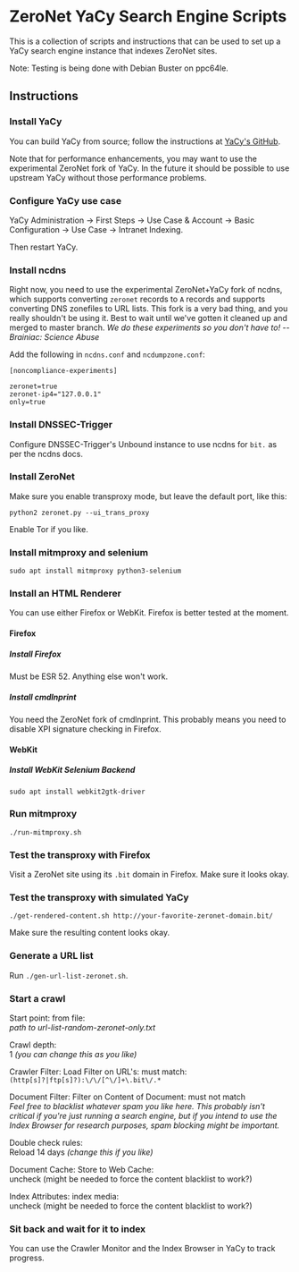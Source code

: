 # ZeroNet YaCy Search Engine Scripts

This is a collection of scripts and instructions that can be used to set up a YaCy search engine instance that indexes ZeroNet sites.

Note: Testing is being done with Debian Buster on ppc64le.

## Instructions

### Install YaCy

You can build YaCy from source; follow the instructions at [YaCy's GitHub](https://github.com/yacy/yacy_search_server).

Note that for performance enhancements, you may want to use the experimental ZeroNet fork of YaCy.  In the future it should be possible to use upstream YaCy without those performance problems.

### Configure YaCy use case

YaCy Administration -> First Steps -> Use Case & Account -> Basic Configuration -> Use Case -> Intranet Indexing.

Then restart YaCy.

### Install ncdns

Right now, you need to use the experimental ZeroNet+YaCy fork of ncdns, which supports converting `zeronet` records to `A` records and supports converting DNS zonefiles to URL lists.  This fork is a very bad thing, and you really shouldn't be using it.  Best to wait until we've gotten it cleaned up and merged to master branch.  *We do these experiments so you don't have to!  -- Brainiac: Science Abuse*

Add the following in `ncdns.conf` and `ncdumpzone.conf`:

~~~
[noncompliance-experiments]

zeronet=true
zeronet-ip4="127.0.0.1"
only=true
~~~

### Install DNSSEC-Trigger

Configure DNSSEC-Trigger's Unbound instance to use ncdns for `bit.` as per the ncdns docs.

### Install ZeroNet

Make sure you enable transproxy mode, but leave the default port, like this:

~~~
python2 zeronet.py --ui_trans_proxy
~~~

Enable Tor if you like.

### Install mitmproxy and selenium

`sudo apt install mitmproxy python3-selenium`

### Install an HTML Renderer

You can use either Firefox or WebKit.  Firefox is better tested at the moment.

#### Firefox

##### Install Firefox

Must be ESR 52.  Anything else won't work.

##### Install cmdlnprint

You need the ZeroNet fork of cmdlnprint.  This probably means you need to disable XPI signature checking in Firefox.

#### WebKit

##### Install WebKit Selenium Backend

`sudo apt install webkit2gtk-driver`

### Run mitmproxy

`./run-mitmproxy.sh`

### Test the transproxy with Firefox

Visit a ZeroNet site using its `.bit` domain in Firefox.  Make sure it looks okay.

### Test the transproxy with simulated YaCy

`./get-rendered-content.sh http://your-favorite-zeronet-domain.bit/`

Make sure the resulting content looks okay.

### Generate a URL list

Run `./gen-url-list-zeronet.sh`.

### Start a crawl

Start point: from file:<br>
*path to url-list-random-zeronet-only.txt*

Crawl depth:<br>
1 *(you can change this as you like)*

Crawler Filter: Load Filter on URL's: must match:<br>
`(http[s]?|ftp[s]?):\/\/[^\/]+\.bit\/.*`

Document Filter: Filter on Content of Document: must not match<br>
*Feel free to blacklist whatever spam you like here.  This probably isn't critical if you're just running a search engine, but if you intend to use the Index Browser for research purposes, spam blocking might be important.*

Double check rules:<br>
Reload 14 days *(change this if you like)*

Document Cache: Store to Web Cache:<br>
uncheck (might be needed to force the content blacklist to work?)

Index Attributes: index media:<br>
uncheck (might be needed to force the content blacklist to work?)

### Sit back and wait for it to index

You can use the Crawler Monitor and the Index Browser in YaCy to track progress.
